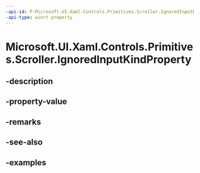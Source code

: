 ```yaml
---
-api-id: P:Microsoft.UI.Xaml.Controls.Primitives.Scroller.IgnoredInputKindProperty
-api-type: winrt property
---
```


# Microsoft.UI.Xaml.Controls.Primitives.Scroller.IgnoredInputKindProperty

<!--
public static Windows.UI.Xaml.DependencyProperty IgnoredInputKindProperty { get; }
-->


## -description

## -property-value

## -remarks

## -see-also

## -examples


